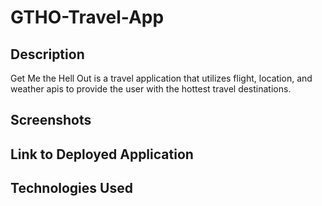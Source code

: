 # GTHO-Travel-App

## Description
Get Me the Hell Out is a travel application that utilizes flight, location, and weather apis to provide the user with the hottest travel destinations.

## Screenshots

## Link to Deployed Application

## Technologies Used

